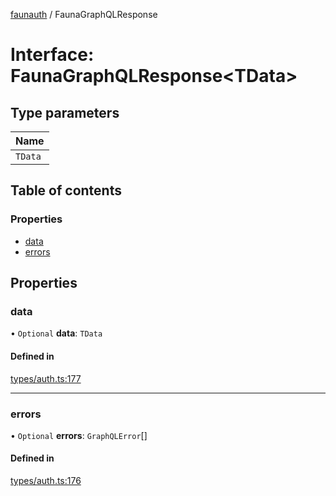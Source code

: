 [faunauth](../index.md) / FaunaGraphQLResponse

# Interface: FaunaGraphQLResponse<TData\>

## Type parameters

| Name |
| :------ |
| `TData` |

## Table of contents

### Properties

- [data](FaunaGraphQLResponse.md#data)
- [errors](FaunaGraphQLResponse.md#errors)

## Properties

### data

• `Optional` **data**: `TData`

#### Defined in

[types/auth.ts:177](https://github.com/alexnitta/faunauth/blob/b5e2f1f/src/types/auth.ts#L177)

___

### errors

• `Optional` **errors**: `GraphQLError`[]

#### Defined in

[types/auth.ts:176](https://github.com/alexnitta/faunauth/blob/b5e2f1f/src/types/auth.ts#L176)
